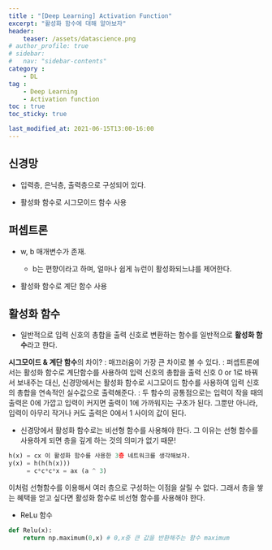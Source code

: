 ```yaml
---
title : "[Deep Learning] Activation Function"
excerpt: "활성화 함수에 대해 알아보자"
header:
    teaser: /assets/datascience.png
# author_profile: true
# sidebar:
#   nav: "sidebar-contents"
category :
    - DL 
tag : 
    - Deep Learning 
    - Activation function 
toc : true 
toc_sticky: true

last_modified_at: 2021-06-15T13:00-16:00
---
```


## 신경망 

- 입력층, 은닉층, 출력층으로 구성되어 있다. 

- 활성화 함수로 시그모이드 함수 사용 

## 퍼셉트론 

- w, b 매개변수가 존재. 
    - b는 편향이라고 하며, 얼마나 쉽게 뉴런이 활성화되느냐를 제어한다.

- 활성화 함수로 계단 함수 사용 

## 활성화 함수 

- 일반적으로 입력 신호의 총합을 출력 신호로 변환하는 함수를 일반적으로 **활성화 함수**라고 한다. 

**시그모이드 & 계단 함수**의 차이? 
: 매끄러움이 가장 큰 차이로 볼 수 있다. 
: 퍼셉트론에서는 활성화 함수로 계단함수를 사용하여 입력 신호의 총합을 출력 신호 0 or 1로 바꿔서 보내주는 대신, 신경망에서는 활성화 함수로 시그모이드 함수를 사용하여 입력 신호의 총합을 연속적인 실수값으로 출력해준다.
: 두 함수의 공통점으로는 입력이 작을 때의 출력은 0에 가깝고 입력이 커지면 출력이 1에 가까워지는 구조가 된다. 그뿐만 아니라, 입력이 아무리 작거나 커도 출력은 0에서 1 사이의 값이 된다. 

- 신경망에서 활성화 함수로는 비선형 함수를 사용해야 한다. 그 이유는 선형 함수를 사용하게 되면 층을 깊게 하는 것의 의미가 없기 때문!

```py
h(x) = cx 이 활성화 함수를 사용한 3층 네트워크를 생각해보자. 
y(x) = h(h(h(x)))
     = c*c*c*x = ax (a ^ 3)
```

이처럼 선형함수를 이용해서 여러 층으로 구성하는 이점을 살릴 수 없다. 그래서 층을 쌓는 혜택을 얻고 싶다면 활성화 함수로 비선형 함수를 사용해야 한다.

- ReLu 함수

```py
def Relu(x):
    return np.maximum(0,x) # 0,x중 큰 값을 반환해주는 함수 maximum
```
